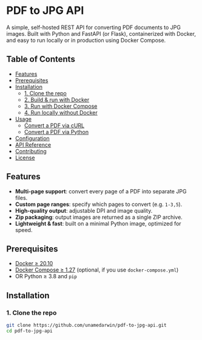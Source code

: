 # PDF to JPG API

A simple, self-hosted REST API for converting PDF documents to JPG images. Built with Python and FastAPI (or Flask), containerized with Docker, and easy to run locally or in production using Docker Compose.

## Table of Contents

- [Features](#features)  
- [Prerequisites](#prerequisites)  
- [Installation](#installation)  
  - [1. Clone the repo](#1-clone-the-repo)  
  - [2. Build & run with Docker](#2-build--run-with-docker)  
  - [3. Run with Docker Compose](#3-run-with-docker-compose)  
  - [4. Run locally without Docker](#4-run-locally-without-docker)  
- [Usage](#usage)  
  - [Convert a PDF via cURL](#convert-a-pdf-via-curl)  
  - [Convert a PDF via Python](#convert-a-pdf-via-python)  
- [Configuration](#configuration)  
- [API Reference](#api-reference)  
- [Contributing](#contributing)  
- [License](#license)  

## Features

- **Multi-page support**: convert every page of a PDF into separate JPG files.  
- **Custom page ranges**: specify which pages to convert (e.g. `1-3,5`).  
- **High-quality output**: adjustable DPI and image quality.  
- **Zip packaging**: output images are returned as a single ZIP archive.  
- **Lightweight & fast**: built on a minimal Python image, optimized for speed.

## Prerequisites

- [Docker ≥ 20.10](https://docs.docker.com/get-docker/)  
- [Docker Compose ≥ 1.27](https://docs.docker.com/compose/install/) (optional, if you use `docker-compose.yml`)  
- OR Python ≥ 3.8 and `pip`

## Installation

### 1. Clone the repo

```bash
git clone https://github.com/unamedarwin/pdf-to-jpg-api.git
cd pdf-to-jpg-api
